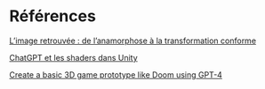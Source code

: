 # Références

[L’image retrouvée : de l’anamorphose à la transformation conforme](http://metonym.io/portfolio/887/)

[ChatGPT et les shaders dans Unity](https://www.youtube.com/watch?v=gPQpVgbBz58)

[Create a basic 3D game prototype like Doom using GPT-4](https://twitter.com/javilopen/status/1636085116400451584?s=12&t=lpLtaL7_U_4tmAL-T4HmOg)